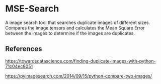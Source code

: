 # MSE-Search

A image search tool that searches duplicate images of different sizes. Compares the image tensors and calculates the Mean Square Error between the images to determine if the images are duplicates. 

## References
https://towardsdatascience.com/finding-duplicate-images-with-python-71c04ec8051

https://pyimagesearch.com/2014/09/15/python-compare-two-images/
